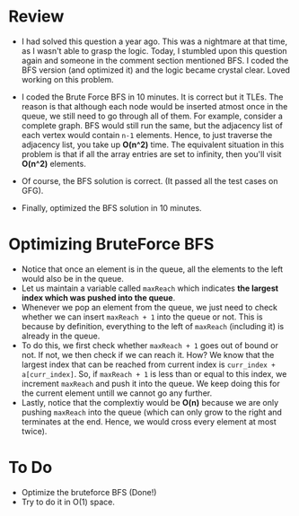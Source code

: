 # Review
* I had solved this question a year ago. This was a nightmare at that time, as I wasn't able to grasp the logic. Today, I stumbled upon this question again and someone in the comment section mentioned BFS. I coded the BFS version (and optimized it) and the logic became crystal clear. Loved working on this problem.    
* I coded the Brute Force BFS in 10 minutes. It is correct but it TLEs. The reason is that although each node would be inserted atmost once in the queue, we still need to go through all of them. For example, consider a complete graph. BFS would still run the same, but the adjacency list of each vertex would contain `n-1` elements. Hence, to just traverse the adjacency list, you take up **O(n^2)** time. The equivalent situation in this problem is that if all the array entries are set to infinity, then you'll visit **O(n^2)** elements. 

* Of course, the BFS solution is correct. (It passed all the test cases on GFG).

* Finally, optimized the BFS solution in 10 minutes.

# Optimizing BruteForce BFS
* Notice that once an element is in the queue, all the elements to the left would also be in the queue.
* Let us maintain a variable called `maxReach` which indicates **the largest index which was pushed into the queue**. 
* Whenever we pop an element from the queue, we just need to check whether we can insert `maxReach + 1` into the queue or not. This is because by definition, everything to the left of `maxReach` (including it) is already in the queue. 
* To do this, we first check whether `maxReach + 1` goes out of bound or not. If not, we then check if we can reach it. How? We know that the largest index that can be reached from current index is `curr_index + a[curr_index]`. So, if `maxReach + 1` is less than or equal to this index, we increment `maxReach` and push it into the queue. We keep doing this for the current element untill we cannot go any further.
* Lastly, notice that the complextiy would be **O(n)** because we are only pushing `maxReach` into the queue (which can only grow to the right and terminates at the end. Hence, we would cross every element at most twice).


# To Do
* Optimize the bruteforce BFS (Done!) 
* Try to do it in O(1) space.
